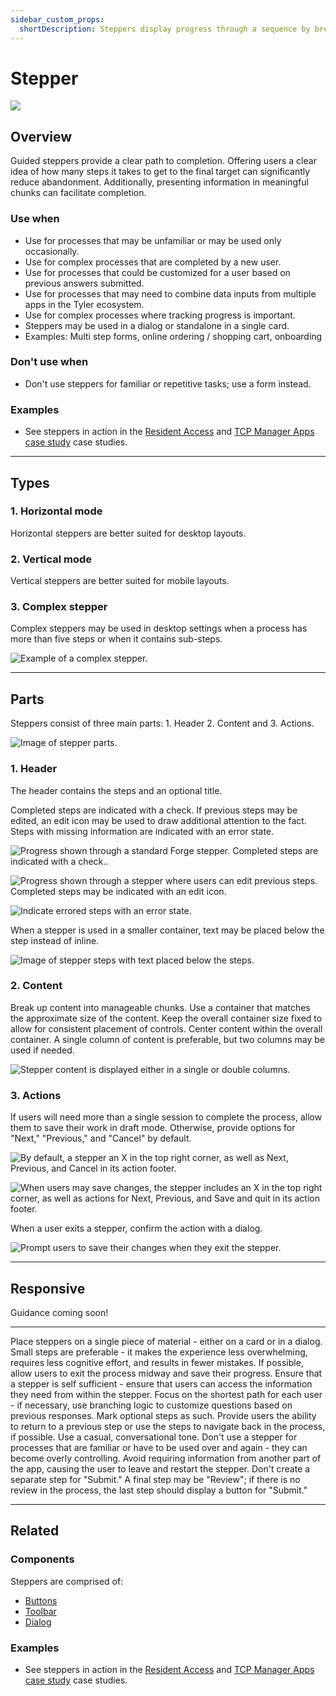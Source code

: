 ```yaml
---
sidebar_custom_props:
  shortDescription: Steppers display progress through a sequence by breaking it up into multiple logical and numbered steps.
---
```


# Stepper

<ComponentVisual storybookUrl="https://forge.tylerdev.io/main/?path=/story/components-stepper--default">

![](./images/stepper.png)

</ComponentVisual>

## Overview 

Guided steppers provide a clear path to completion. Offering users a clear idea of how many steps it takes to get to the final target can significantly reduce abandonment. Additionally, presenting information in meaningful chunks can facilitate completion. 

### Use when

- Use for processes that may be unfamiliar or may be used only occasionally.
- Use for complex processes that are completed by a new user.
- Use for processes that could be customized for a user based on previous answers submitted.  
- Use for processes that may need to combine data inputs from multiple apps in the Tyler ecosystem.  
- Use for complex processes where tracking progress is important. 
- Steppers may be used in a dialog or standalone in a single card. 
- Examples: Multi step forms, online ordering / shopping cart, onboarding

### Don't use when

- Don't use steppers for familiar or repetitive tasks; use a form instead.  

### Examples

- See steppers in action in the [Resident Access](/get-started/other/case-studies/resident-access) and [TCP Manager Apps case study](/get-started/other/case-studies/manager-apps) case studies.

---

## Types 

### 1. Horizontal mode

Horizontal steppers are better suited for desktop layouts.

### 2. Vertical mode 

Vertical steppers are better suited for mobile layouts.

### 3. Complex stepper

Complex steppers may be used in desktop settings when a process has more than five steps or when it contains sub-steps. 

<ImageBlock padded={false}>

![Example of a complex stepper.](./images/complex-stepper.png)

</ImageBlock>

---

## Parts

Steppers consist of three main parts: 1. Header 2. Content and 3. Actions. 

<ImageBlock padded={false}>

![Image of stepper parts.](./images/stepper-parts.png)

</ImageBlock>

### 1. Header

The header contains the steps and an optional title. 

Completed steps are indicated with a check. If previous steps may be edited, an edit icon may be used to draw additional attention to the fact. Steps with missing information are indicated with an error state. 

<ImageBlock caption="Progress shown through a standard Forge stepper. Completed steps are indicated with a check." padded={false}>

![Progress shown through a standard Forge stepper. Completed steps are indicated with a check..](./images/stepper-linear.png)

</ImageBlock>

<ImageBlock padded={false} caption="Progress shown through a stepper where users can edit previous steps. Completed steps are indicated with an edit icon.">

![Progress shown through a stepper where users can edit previous steps. Completed steps may be indicated with an edit icon.](./images/stepper-editable.png)

</ImageBlock>

<ImageBlock padded={false} caption="Indicate errored steps with an error state.">

![Indicate errored steps with an error state.](./images/stepper-error.png)

</ImageBlock>

When a stepper is used in a smaller container, text may be placed below the step instead of inline.

<ImageBlock padded={false}>

![Image of stepper steps with text placed below the steps.](./images/stepper-alt.png)

</ImageBlock>

### 2. Content

<DoDontGrid>
  <DoDontTextSection>
    <DoDontText type="do">Break up content into manageable chunks.</DoDontText>
    <DoDontText type="do">Use a container that matches the approximate size of the content.</DoDontText>
    <DoDontText type="do"> Keep the overall container size fixed to allow for consistent placement of controls.</DoDontText>
    <DoDontText type="do">Center content within the overall container.</DoDontText>
    <DoDontText type="do">A single column of content is preferable, but two columns may be used if needed.</DoDontText>
  </DoDontTextSection>
</DoDontGrid>

<ImageBlock padded={false} caption="Stepper content is displayed either in a single or double columns.">

![Stepper content is displayed either in a single or double columns.](./images/stepper-content.png)

</ImageBlock>

### 3. Actions

If users will need more than a single session to complete the process, allow them to save their work in draft mode. Otherwise, provide options for "Next," "Previous," and "Cancel" by default. 

<ImageBlock padded={false} caption="By default, a stepper includes Next, Previous, and Cancel in its action footer."> 

![By default, a stepper an X in the top right corner, as well as Next, Previous, and Cancel in its action footer.](./images/stepper-default.png)

</ImageBlock>

<ImageBlock padded={false} caption="When users may save changes, the stepper includes an X in the top right corner, as well as actions for Next, Previous, and Save and quit in its action footer."> 

![When users may save changes, the stepper includes an X in the top right corner, as well as actions for Next, Previous, and Save and quit in its action footer.](./images/stepper-save.png)

</ImageBlock>

When a user exits a stepper, confirm the action with a dialog.

<ImageBlock maxWidth="300px"> 

![Prompt users to save their changes when they exit the stepper.](./images/confirm.gif)

</ImageBlock>

---

## Responsive

Guidance coming soon!

---

<DoDontGrid>
  <DoDontTextSection>
    <DoDontText type="do">Place steppers on a single piece of material - either on a card or in a dialog.</DoDontText>
    <DoDontText type="do">Small steps are preferable - it makes the experience less overwhelming, requires less cognitive effort, and results in fewer mistakes.</DoDontText>
    <DoDontText type="do">If possible, allow users to exit the process midway and save their progress.</DoDontText>
    <DoDontText type="do">Ensure that a stepper is self sufficient - ensure that users can access the information they need from within the stepper.</DoDontText>
    <DoDontText type="do">Focus on the shortest path for each user - if necessary, use branching logic to customize questions based on previous responses.</DoDontText>
    <DoDontText type="do">Mark optional steps as such.</DoDontText>
    <DoDontText type="do">Provide users the ability to return to a previous step or use the steps to navigate back in the process, if possible.</DoDontText>
    <DoDontText type="do">Use a casual, conversational tone.</DoDontText>
  </DoDontTextSection>
  <DoDontTextSection>
    <DoDontText type="dont">Don't use a stepper for processes that are familiar or have to be used over and again - they can become overly controlling.</DoDontText>
    <DoDontText type="dont">Avoid requiring information from another part of the app, causing the user to leave and restart the stepper.</DoDontText>
    <DoDontText type="dont">Don't create a separate step for "Submit." A final step may be "Review"; if there is no review in the process, the last step should display a button for "Submit."</DoDontText>
    
  </DoDontTextSection>
</DoDontGrid>

---

## Related

### Components

Steppers are comprised of:

- [Buttons](/components/buttons/button)
- [Toolbar](/components/page/toolbar)
- [Dialog](/components/notifications-and-messages/dialog)

### Examples

- See steppers in action in the [Resident Access](/get-started/other/case-studies/resident-access) and [TCP Manager Apps case study](/get-started/other/case-studies/manager-apps) case studies.
